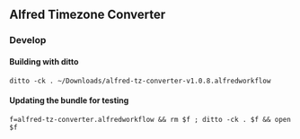 ## Alfred Timezone Converter

### Develop

#### Building with ditto
```shell
ditto -ck . ~/Downloads/alfred-tz-converter-v1.0.8.alfredworkflow
```

#### Updating the bundle for testing

```shell
f=alfred-tz-converter.alfredworkflow && rm $f ; ditto -ck . $f && open $f
```
